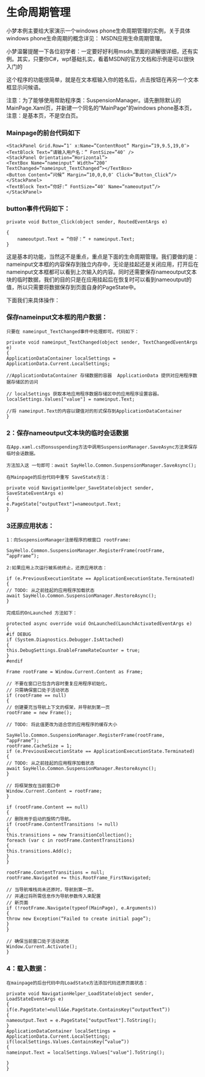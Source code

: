 # 生命周期管理

小梦本例主要给大家演示一个windows phone生命周期管理的实例，关于具体windows phone生命周期的概念详见：     MSDN应用生命周期管理。

小梦温馨提醒一下各位初学者：一定要好好利用msdn,里面的讲解很详细，还有实例。其实，只要你C#，wpf基础扎实，看着MSDN的官方文档和示例是可以很快入门的

这个程序的功能很简单，就是在文本框输入你的姓名后，点击按钮在再另一个文本框显示问候语。

注意：为了能够使用帮助程序类：SuspensionManager。请先删除默认的MainPage.Xaml页，并新建一个同名的“MainPage”的windows phone基本页，注意：是基本页，不是空白页。
### Mainpage的前台代码如下
```
<StackPanel Grid.Row=”1″ x:Name=”ContentRoot” Margin=”19,9.5,19,0″>
<TextBlock Text=”请输入用户名：” FontSize=”40″ />
<StackPanel Orientation=”Horizontal”>
<TextBox Name=”nameinput” Width=”200″ TextChanged=”nameinput_TextChanged”></TextBox>
<Button Content=”问候” Margin=”10,0,0,0″ Click=”Button_Click”/>
</StackPanel>
<TextBlock Text=”你好:” FontSize=”40″ Name=”nameoutput”/>
</StackPanel>
```
### button事件代码如下：
```
private void Button_Click(object sender, RoutedEventArgs e)

{
    nameoutput.Text = “你好：” + nameinput.Text;
}
```
这是基本的功能，当然这不是重点，重点是下面的生命周期管理。我们要做的是：nameinput文本框的内容保存到独立内存中，无论是挂起还是关闭应用，打开后在nameinput文本框都可以看到上次输入的内容。同时还需要保存nameoutput文本块的临时数据，我们的目的只是在应用挂起后在恢复时可以看到nameoutput的值，所以只需要将数据保存到页面自身的PageState中。

下面我们来具体操作：
### 保存nameinput文本框的用户数据：
```
只要在 nameinput_TextChanged事件中处理即可。代码如下：

private void nameinput_TextChanged(object sender, TextChangedEventArgs e)
{
ApplicationDataContainer localSettings = ApplicationData.Current.LocalSettings;

//ApplicationDataContainer 存储数据的容器  ApplicationData 提供对应用程序数据存储区的访问

// localSettings 获取本地应用程序数据存储区中的应用程序设置容器。
localSettings.Values["value"] = nameinput.Text;

//将 nameinput.Text的内容以键值对的形式保存到ApplicationDataContainer
}
```
###  2：保存nameoutput文本块的临时会话数据
```
在App.xaml.cs的onsuspending方法中调用SuspensionManager.SaveAsync方法来保存临时会话数据。

方法加入这 一句即可：await SayHello.Common.SuspensionManager.SaveAsync();

在Mainpage的后台代码中重写 SaveState方法：

private void NavigationHelper_SaveState(object sender, SaveStateEventArgs e)
{
e.PageState["outputText"]=nameoutput.Text;
}
```
### 3还原应用状态：
```
1：向SuspensionManager注册程序的根窗口 rootFrame:

SayHello.Common.SuspensionManager.RegisterFrame(rootFrame, “appFrame”);

2:如果应用上次运行被系统终止，还原应用状态：

if (e.PreviousExecutionState == ApplicationExecutionState.Terminated)
{
// TODO: 从之前挂起的应用程序加载状态
await SayHello.Common.SuspensionManager.RestoreAsync();
}

完成后的OnLaunched 方法如下：

protected async override void OnLaunched(LaunchActivatedEventArgs e)
{
#if DEBUG
if (System.Diagnostics.Debugger.IsAttached)
{
this.DebugSettings.EnableFrameRateCounter = true;
}
#endif

Frame rootFrame = Window.Current.Content as Frame;

// 不要在窗口已包含内容时重复应用程序初始化，
// 只需确保窗口处于活动状态
if (rootFrame == null)
{
// 创建要充当导航上下文的框架，并导航到第一页
rootFrame = new Frame();

// TODO: 将此值更改为适合您的应用程序的缓存大小

SayHello.Common.SuspensionManager.RegisterFrame(rootFrame, “appFrame”);
rootFrame.CacheSize = 1;
if (e.PreviousExecutionState == ApplicationExecutionState.Terminated)
{
// TODO: 从之前挂起的应用程序加载状态
await SayHello.Common.SuspensionManager.RestoreAsync();
}

// 将框架放在当前窗口中
Window.Current.Content = rootFrame;
}

if (rootFrame.Content == null)
{
// 删除用于启动的旋转门导航。
if (rootFrame.ContentTransitions != null)
{
this.transitions = new TransitionCollection();
foreach (var c in rootFrame.ContentTransitions)
{
this.transitions.Add(c);
}
}

rootFrame.ContentTransitions = null;
rootFrame.Navigated += this.RootFrame_FirstNavigated;

// 当导航堆栈尚未还原时，导航到第一页，
// 并通过将所需信息作为导航参数传入来配置
// 新页面
if (!rootFrame.Navigate(typeof(MainPage), e.Arguments))
{
throw new Exception(“Failed to create initial page”);
}
}

// 确保当前窗口处于活动状态
Window.Current.Activate();
}
```
### 4：载入数据：
```
在mainpage的后台代码中向LoadState方法添加代码还原页面状态：

private void NavigationHelper_LoadState(object sender, LoadStateEventArgs e)
{
if(e.PageState!=null&&e.PageState.ContainsKey(“outputText”))
{
nameoutput.Text = e.PageState["outputText"].ToString();
}
ApplicationDataContainer localSettings = ApplicationData.Current.LocalSettings;
if(localSettings.Values.ContainsKey(“value”))
{
nameinput.Text = localSettings.Values["value"].ToString();

}
}
```
